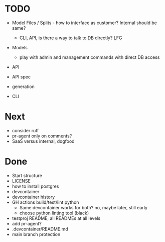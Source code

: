 # TODO

- Model Files / Splits - how to interface as customer? Internal should be same?
  - CLI, API, is there a way to talk to DB directly? LFG

- Models
  + play with admin and management commands with direct DB access
- API
- API spec
- generation
- CLI

# Next

- consider ruff
- pr-agent only on comments?
- SaaS versus internal, dogfood

# Done

- Start structure
- LICENSE
- how to install postgres
- devcontainer
- devcontainer history
- GH actions build/test/lint python
  - Same devcontainer works for both? no, maybe later, still early
  - choose python linting tool (black)
- testproj README, all READMEs at all levels
- add pr-agent?
- .devcontainer/README.md
- main branch protection

